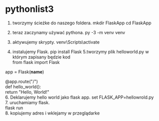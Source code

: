 # pythonlist3
1. tworzymy ścieżke do naszego foldera.
	mkdir FlaskApp
	cd FlaskApp

2. teraz zaczynamy używać pythona.
	py -3 -m venv venv

3. aktywujemy skrypty.
	venv\Scripts\activate
4. instalujemy Flask.
	pip install Flask
5.tworzymy plik helloworld.py w którym zapisany będzie kod </BR>
from flask import Flask</BR>

app = Flask(__name__)</BR>

@app.route("/")</BR>
def hello_world():</BR>
    return "Hello, World!"</BR>
6. Deklarujemy hello world jako flask app.
	set FLASK_APP=hellowrold.py </br>
7. uruchamiamy flask.</BR>
	flask run</BR>
8. kopiujemy adres i wklejamy w przeglądarke
